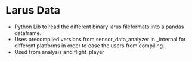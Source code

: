 # Larus Data
- Python Lib to read the different binary larus fileformats into a pandas
dataframe.
- Uses precompiled versions from sensor_data_analyzer in _internal for 
different platforms in order to ease the users from compiling.
- Used from analysis and flight_player